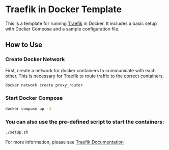 # Traefik in Docker Template

This is a template for running [Traefik](https://traefik.io/) in Docker. It includes a basic setup with Docker Compose and a sample configuration file.

## How to Use

### Create Docker Network

First, create a network for docker containers to communicate with each other. This is necessary for Traefik to route traffic to the correct containers.

```bash
docker network create proxy_router
```

### Start Docker Compose

```bash
docker compose up -d
```

### You can also use the pre-defined script to start the containers:

```bash
./setup.sh
```

For more information, please see [Traefik Documentation](https://doc.traefik.io/traefik/getting-started/quick-start/)
